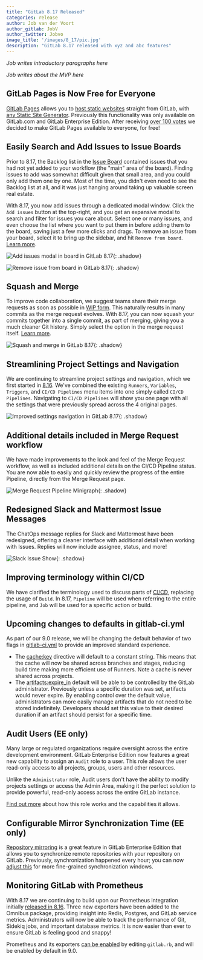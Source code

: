 ```yaml
---
title: "GitLab 8.17 Released"
categories: release
author: Job van der Voort
author_gitlab: JobV
author_twitter: Jobvo
image_title: '/images/8_17/pic.jpg'
description: "GitLab 8.17 released with xyz and abc features"
---
```


_Job writes introductory paragraphs here_

<!-- more -->

_Job writes about the MVP here_

<!-- don't forget to link MVP's name to their GitLab.com profile -->

## GitLab Pages is Now Free for Everyone

[GitLab Pages][pages] allows you to [host static websites][post-pages-setup] straight from GitLab, with [any Static Site Generator][pages-ssgs]. Previously this functionality was only available on GitLab.com and GitLab Enterprise Edition. After receiving [over 100 votes](https://gitlab.com/gitlab-org/gitlab-ce/issues/14605) we decided to make GitLab Pages available to everyone, for free!

[pages-ssgs]: /2016/06/17/ssg-overview-gitlab-pages-part-3-examples-ci/
[pages]: https://pages.gitlab.io/
[post-pages-setup]: /2016/04/07/gitlab-pages-setup/

## Easily Search and Add Issues to Issue Boards

Prior to 8.17, the Backlog list in the [Issue Board][board] contained issues that you had not yet added to your workflow (the "main" area of the board).
Finding issues to add was somewhat difficult given that small area, and you could only add them one by one.
Most of the time, you didn't even need to see the Backlog list at all, and it was just hanging around taking up valuable screen real estate.


With 8.17, you now add issues through a dedicated modal window.
Click the `Add issues` button at the top-right, and you get an expansive modal to search and filter for issues you care about.
Select one or many issues, and even choose the list where you want to put them in before adding them to the board, saving just a few more clicks and drags.
To remove an issue from your board, select it to bring up the sidebar, and hit `Remove from board`.
[Learn more][board-doc].

[board]: /solutions/issueboard/
[board-doc]: https://docs.gitlab.com/ce/user/project/issue_board.html

![Add issues modal in board in GitLab 8.17](/images/8_17/board_modal.png){: .shadow}

![Remove issue from board in GitLab 8.17](/images/8_17/board_remove.png){: .shadow}

## Squash and Merge

To improve code collaboration, we suggest teams share their merge requests as soon as possible in [WIP form][wip].
This naturally results in many commits as the merge request evolves.
With 8.17, you can now squash your commits together into a single commit, as part of merging, giving you a much cleaner Git history.
Simply select the option in the merge request itself.
[Learn more][squash-doc].

[wip]: https://docs.gitlab.com/ce/user/project/merge_requests/work_in_progress_merge_requests.html
[squash-doc]: https://docs.gitlab.com/ee/user/project/merge_requests/squash_and_merge.html

![Squash and merge in GitLab 8.17](/images/8_17/squash_edit_form.png){: .shadow}

## Streamlining Project Settings and Navigation

We are continuing to streamline project settings and navigation, which we first started in [8.16].
We've combined the existing `Runners`, `Variables`, `Triggers`, and `CI/CD Pipelines` menu items into one simply called `CI/CD Pipelines`.
Navigating to `CI/CD Pipelines` will show you one page with all the settings that were previously spread across the 4 original pages.

[8.16]: https://about.gitlab.com/2017/01/22/gitlab-8-16-released/

![Improved settings navigation in GitLab 8.17](/images/8_17/settings_new.png){: .shadow}

## Additional details included in Merge Request workflow

We have made improvements to the look and feel of the Merge Request workflow, as well as included additional details on the CI/CD Pipeline status. You are now able to easily and quickly review the progress of the entire Pipeline, directly from the Merge Request page.

![Merge Request Pipeline Minigraph](/images/8_17/merge_request_minigraph.png){: .shadow}

## Redesigned Slack and Mattermost Issue Messages

The ChatOps message replies for Slack and Mattermost have been redesigned, offering a cleaner interface with additional detail when working with Issues. Replies will now include assignee, status, and more!

![Slack Issue Show](/images/8_17/slack_issue_show.png){: .shadow}

## Improving terminology within CI/CD

We have clarified the terminology used to discuss parts of [CI/CD][cicd], replacing the usage of `Build`. In 8.17, `Pipeline` will be used when referring to the entire pipeline, and `Job` will be used for a specific action or build.

[cicd]: http://docs.gitlab.com/ce/ci/README.html

## Upcoming changes to defaults in gitlab-ci.yml

As part of our 9.0 release, we will be changing the default behavior of two flags in [gitlab-ci.yml][gitlab-ci-yml] to provide an improved standard experience.

* The [cache:key][cache-key] directive will default to a constant string. This means that the cache will now be shared across branches and stages, reducing build time making more efficient use of Runners. Note a cache is never shared across projects.
* The [artifacts:expire_in][artifacts-expire-in] default will be able to be controlled by the GitLab administrator. Previously unless a specific duration was set, artifacts would never expire. By enabling control over the default value, administrators can more easily manage artifacts that do not need to be stored indefinitely. Developers should set this value to their desired duration if an artifact should persist for a specific time.

[gitlab-ci-yml]: http://docs.gitlab.com/ce/ci/yaml/README.html

[cache-key]: http://docs.gitlab.com/ce/ci/yaml/README.html#cache-key

[artifacts-expire-in]: http://docs.gitlab.com/ce/ci/yaml/README.html#artifacts-expire_in

## Audit Users (EE only)

Many large or regulated organizations require oversight across the entire development environment. GitLab Enterprise Edition now features a great new capability to assign an `Audit` role to a user. This role allows the user read-only access to all projects, groups, users and other resources.

Unlike the `Administrator` role, Audit users don't have the ability to modify projects settings or access the Admin Area, making it the perfect solution to provide powerful, read-only access across the entire GitLab instance.

[Find out more](audit-docs) about how this role works and the capabilities it allows.

[audit-docs]: https://docs.gitlab.com/ee/administration/auditor_users.html

## Configurable Mirror Synchronization Time (EE only)

[Repository mirroring] is a great feature in GitLab Enterprise Edition that allows you to synchronize remote repositories with your repository on GitLab. Previously, synchronization happened every hour; you can now [adjust this][sync] for more fine-grained synchronization windows.

[Repository mirroring]: https://docs.gitlab.com/ee/workflow/repository_mirroring.html
[sync]: https://docs.gitlab.com/ee/workflow/repository_mirroring.html#adjusting-synchronization-times

## Monitoring GitLab with Prometheus

With 8.17 we are continuing to build upon our Prometheus integration initially [released in 8.16][prom-8-16]. Three new exporters have been added to the Omnibus package, providing insight into Redis, Postgres, and GitLab service metrics. Administrators will now be able to track the performance of Git, Sidekiq jobs, and important database metrics. It is now easier than ever to ensure GitLab is feeling good and snappy!

Prometheus and its exporters [can be enabled][prom-doc] by editing `gitlab.rb`, and will be enabled by default in 9.0.

[prom-8-16]: https://about.gitlab.com/2017/01/22/gitlab-8-16-released/

[prom-doc]: https://docs.gitlab.com/ce/administration/monitoring/prometheus/index.html
